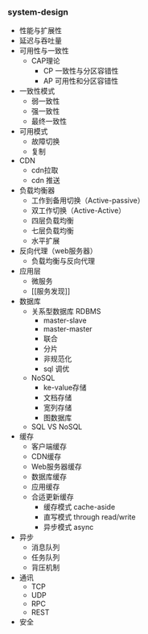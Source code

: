 ### system-design


- 性能与扩展性
- 延迟与吞吐量
- 可用性与一致性
	- CAP理论
		- CP 一致性与分区容错性
		- AP 可用性和分区容错性
- 一致性模式
	- 弱一致性
	- 强一致性
	- 最终一致性
- 可用模式
	- 故障切换
	- 复制
- CDN 
	- cdn拉取
	- cdn 推送
- 负载均衡器
	- 工作到备用切换（Active-passive）
	- 双工作切换（Active-Active）
	- 四层负载均衡
	- 七层负载均衡
	- 水平扩展
- 反向代理（web服务器）
	- 负载均衡与反向代理
- 应用层
	- 微服务
	- [[服务发现]]
- 数据库
	- 关系型数据库 RDBMS
		- master-slave
		- master-master 
		- 联合
		- 分片
		- 非规范化
		- sql 调优
	- NoSQL
		- ke-value存储
		- 文档存储
		- 宽列存储
		- 图数据库
	- SQL VS NoSQL
- 缓存
	- 客户端缓存
	- CDN缓存
	- Web服务器缓存
	- 数据库缓存
	- 应用缓存
	- 合适更新缓存
		- 缓存模式 cache-aside
		- 直写模式 through read/write
		- 异步模式 async
- 异步
	- 消息队列
	- 任务队列
	- 背压机制
- 通讯
	- TCP
	- UDP
	- RPC
	- REST
- 安全
